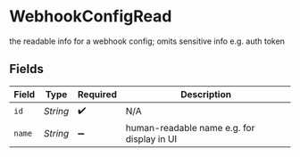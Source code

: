 # WebhookConfigRead

the readable info for a webhook config; omits sensitive info e.g. auth token


## Fields

| Field                                      | Type                                       | Required                                   | Description                                |
| ------------------------------------------ | ------------------------------------------ | ------------------------------------------ | ------------------------------------------ |
| `id`                                       | *String*                                   | :heavy_check_mark:                         | N/A                                        |
| `name`                                     | *String*                                   | :heavy_minus_sign:                         | human-readable name e.g. for display in UI |
